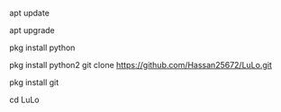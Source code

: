 apt update

apt upgrade

pkg install python

pkg install python2
git clone https://github.com/Hassan25672/LuLo.git

pkg install git

cd LuLo
